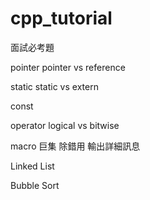 # cpp_tutorial
面試必考題

pointer
pointer vs reference

static
static vs extern

const

operator
logical vs bitwise

macro 巨集
除錯用
輸出詳細訊息

Linked List

Bubble Sort
